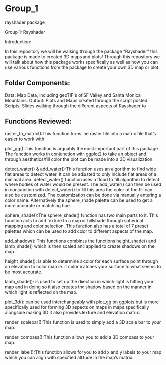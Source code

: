 # Group_1
rayshader package

Group 1: Rayshader

Introduction: 

In this repository we will be walking through the package “Rayshader” this package is made to created 3D maps and plots! Through this repository we will talk about how this package works specifically as well as how you can use various functions from the package to create your own 3D map or plot. 

## Folder Components: 
Data: Map Data, including geoTIF's of SF Valley and Santa Monica Mountains.
Output: Plots and Maps created through the script posted 
Scripts: Slides walking through the different aspects of Rayshader to

## Functions Reviewed:

raster_to_matrix():This function turns the raster file into a matrix file that’s easier to work with
 
plot_gg():This function is arguably the most important part of this package. The function works in conjunction with ggplot2 to take an object and through aesthetics/fill color the plot can be made into a 3D visualization.

detect_water() & add_water():This function uses an algorithm to find wide flat areas to detect water. It can be adjusted to only include flat areas of a minimal area. detect_water() function uses a flood to fill algorithm to detect where bodies of water would be present. The add_water() can then be used in conjunction with detect_water() to fill this area the color of the fill can also be customized. The customization can be done via manually entering a color name. Alternatively the sphere_shade palette can be used to get a more accurate or matching hue. 

sphere_shade():The sphere_shade() function has two main parts to it. This function acts to add texture to a map or hillshade through spherical mapping and color selection. This function also has a total of 7 preset palettes which can be used to add color to different aspects of the map.

add_shadow(): This functions combines the functions height_shade() and lamb_shade() which is then scaled and applied to create shadows on the map.

height_shade(): is able to determine a color for each surface point through an elevation to color map ie. it color matches your surface to what seems to be most accurate.

lamb_shade(): is used to set up the direction in which light is hitting your map and in doing so it also creates the shadow based on the manner in which light is reflected on the map.

plot_3d(): can be used interchangeably with plot_gg on ggplots but is more specifically used for forming 3D aspects on maps in maps specifically alongside making 3D it also provides texture and elevation matrix.

render_scalebar():This function is used to simply add a 3D scale bar to your map.

render_compass():This function allows you to add a 3D compass to your map.

render_label():This function allows for you to add x and y labels to your map which you can align with specified altitude in the map’s matrix. 
